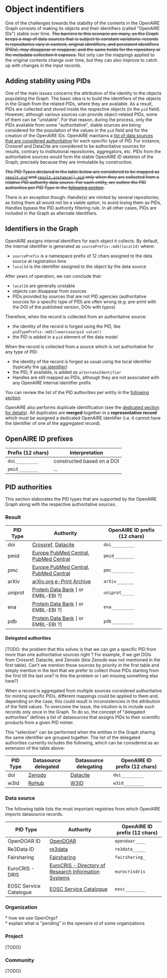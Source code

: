 # Object indentifiers

One of the challenges towards the stability of the contents in the OpenAIRE Graph consists of making its objects and their identifiers (called "OpenAIRE IDs") stable over time.
~~The barriers to this scenario are many, as the Graph keeps a map of data sources that is subject to constant variations: records in repositories vary in content, original identifiers, and persistent identifiers (PIDs), may disappear or reappear, and the same holds for the repository or the metadata collection it exposes.~~
Not only can the mappings applied to the original contents change over time, but they can also improve to catch up with changes in the input records.  

## Adding stability using PIDs

One of the main issues concerns the attribution of the identity to the objects populating the Graph. The basic idea is to build the identifiers of the objects in the Graph from the related PIDs, where they are available. As a result, PIDs are collected and stored inside the respective objects (in the `pid` field).
However, although various sources can provide object-related PIDs, some of them can be "unstable". For that reason, during the process, only the PIDs available from some "authoritative", stable sources are being considered for the population of the values in the `pid` field and for the creation of the OpenAIRE IDs. OpenAIRE maintains a [list of data sources that are considered authoritative](#pid-authorities) for each specific type of PID. 
For instance, Crossref and DataCite are considered to be authoritative sources for results, contrary to institutional repositories, aggregators, etc.
PIDs from the authoritative sources would form the stable OpenAIRE ID skeleton of the Graph, precisely because they are immutable by construction.

 

~~The PID Types declared in the table below are considered to be mapped as [`result.pid`](entities/result#pid) and [`result.instance[].pid`](entities/other#pid-1) only when they are collected from a relative PID authority data source.
For each entity, we outline the PID authorities per PID Type in the [following section](#pid-authorities-per-entity).~~

There is an exception though: Handle(s) are minted by several repositories; as listing them all would not be a viable option, to avoid losing them as PIDs, Handles bypass the PID authority filtering rule.
In all other cases, PIDs are included in the Graph as alternate Identifiers.

## Identifiers in the Graph

OpenAIRE assigns internal identifiers for each object it collects.
By default, the internal identifier is generated as `sourcePrefix::md5(localId)` where:

* `sourcePrefix` is a namespace prefix of 12 chars assigned to the data source at registration time
* `localId` is the identifier assigned to the object by the data source 

After years of operation, we can conclude that:

* `localId` are generally unstable
* objects can disappear from sources
* PIDs provided by sources that are not PID agencies (authoritative sources for a specific type of PID) are often wrong (e.g. pre-print with the DOI of the published version, DOIs with typos)

Therefore, when the record is collected from an authoritative source:

* the identity of the record is forged using the PID, like `pidTypePrefix::md5(lowercase(pid value))`
* the PID is added in a `pid` element of the data model

When the record is collected from a source which is _not_ authoritative for any type of PID:
* the identity of the record is forged as usual using the local identifier (typically the [oai identifier](http://www.openarchives.org/OAI/2.0/guidelines-oai-identifier.htm))
* the PID, if available, is added as `alternateIdentifier`
* Handles are still mapped as PIDs, although they are not associated with any OpenAIRE internal identifier prefix

You can review the list of the PID authorities per entity in the [following section](#pid-authorities-per-entity).

OpenAIRE also performs duplicate identification (see the [dedicated section for details](/graph-production-workflow/deduplication)).
All duplicates are **merged** together in a **representative record** which must be assigned a dedicated OpenAIRE identifier (i.e. it cannot have the identifier of one of the aggregated record).


## OpenAIRE ID prefixes

| Prefix (12 chars) | Interpretation |
|-------------------|----------------|
| `doi_________` | constructed based on a DOI |
| `pmid________` | ... |



## PID authorities

This section elaborates the PID types that are supported by the OpenAIRE Graph along with the respective authoritative sources.

### Result

| PID Type | Authority                                                                                           | OpenAIRE ID prefix (12 chars)                |
|----------|-----------------------------------------------------------------------------------------------------|----------------------------------------------|
| doi      | [Crossref](https://www.crossref.org), [Datacite](https://datacite.org)                              | `doi_________`                               |                        
| pmid     | [Europe PubMed Central](https://europepmc.org/), [PubMed Central](https://www.ncbi.nlm.nih.gov/pmc) | `pmid________`                               |                 
| pmc      | [Europe PubMed Central](https://europepmc.org/), [PubMed Central](https://www.ncbi.nlm.nih.gov/pmc) | `pmc_________`                               |     
| arXiv    | [arXiv.org e-Print Archive](https://arxiv.org/)                                                     | `arXiv_______`                               |      
| uniprot  | [Protein Data Bank](http://www.pdb.org/) <span className="todo">[ or EMBL-EBI ?]</span>             | `uniprot_____`                               |  
| ena      | [Protein Data Bank](http://www.pdb.org/) <span className="todo">[ or EMBL-EBI ?]</span>             | `ena_________`                               | 
| pdb      | [Protein Data Bank](http://www.pdb.org/)  <span className="todo">[ or EMBL-EBI ?]</span>            | `pdb_________`                               |   

#### Delegated authorities

<span className="todo">[TODO: the problem that this solves is that we can get a specific PID from more than one authoritative sources right ? For example, if we get DOIs from 	Crossref, Datacite, and Zenodo (btw Zenodo was not mentioned in the first table).
Can't we mention those sources by priority in the first table and simply mention in the text that we prefer to collect those PIDs starting from the first till the last one? Is this the problem or I am missing something else here?]</span>

When a record is aggregated from multiple sources considered authoritative for minting specific PIDs, different mappings could be applied to them and, depending on the case,
this could result in inconsistencies in the attribution of the field values.
To overcome the issue, the intuition is to include such records only once in the Graph. To do so, the concept of "delegated authorities" defines a list of datasources that
assigns PIDs to their scientific products from a given PID minter.

This "selection" can be performed when the entities in the Graph sharing the same identifier are grouped together. 
The list of the delegated authorities currently includes the following, which can be considered as an extension of the table above:


| PID Type | Datasource delegated                 | Datasource delegating            | OpenAIRE ID prefix (12 chars) |
|----------|--------------------------------------|----------------------------------|-------------------------------|
| doi      | [Zenodo](https://zenodo.org)         | [Datacite](https://datacite.org) | `doi_________`                |
| w3id     | [RoHub](https://reliance.rohub.org/) | [W3ID](https://w3id.org/)        | `w3id________`                |


### Data source

The following table lists the most important registries from which OpenAIRE imports datasource records. 

| PID Type               | Authority                                                                                  | OpenAIRE ID prefix (12 chars) |
|------------------------|--------------------------------------------------------------------------------------------|-------------------------------|
| OpenDOAR ID            | [OpenDOAR](https://v2.sherpa.ac.uk/opendoar/)                                              | `opendoar____`                |                        
| Re3Data ID             | [re3data](https://www.re3data.org/)                                                        | `re3data_____`                |
| Fairsharing            | [Fairsharing](https://fairsharing.org/)                                                    | `fairsharing_`                |
| EuroCRIS - DRIS        | [EuroCRIS - Directory of Research Information Systems](https://eurocris.org/services/dris) | `eurocrisdris`                |
| EOSC Service Catalogue | [EOSC Service Catalogue](https://eosc-portal.eu/services-resources)                        | `eosc________`                |


### Organization

<div className="todo">* how we use OpenOrgs?</div>


<div className="todo">* explain what is "pending" in the openaire id of some organizations</div>

### Project
<span className="todo">[TODO]</span>

### Community
<span className="todo">[TODO]</span>

